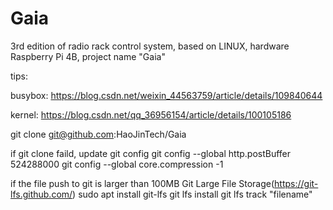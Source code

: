 # Gaia
3rd edition of radio rack control system, based on LINUX, hardware Raspberry Pi 4B, project name "Gaia"

tips:

busybox: https://blog.csdn.net/weixin_44563759/article/details/109840644

kernel: https://blog.csdn.net/qq_36956154/article/details/100105186

git clone git@github.com:HaoJinTech/Gaia

if git clone faild, update git config
git config --global http.postBuffer 524288000
git config --global core.compression -1    

if the file push to git is larger than 100MB
Git Large File Storage(https://git-lfs.github.com/)
sudo apt install git-lfs
git lfs install
git lfs track "filename"

